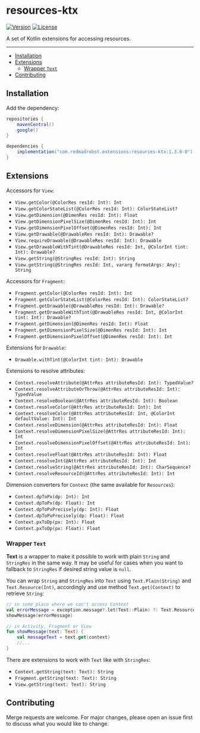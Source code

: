 # resources-ktx <GitHub path="RedMadRobot/redmadrobot-android-ktx/tree/main/resources-ktx"/>
[![Version](https://img.shields.io/maven-central/v/com.redmadrobot.extensions/resources-ktx?style=flat-square)][mavenCentral] [![License](https://img.shields.io/github/license/RedMadRobot/redmadrobot-android-ktx?style=flat-square)][license]

A set of Kotlin extensions for accessing resources.

---
<!-- START doctoc generated TOC please keep comment here to allow auto update -->
<!-- DON'T EDIT THIS SECTION, INSTEAD RE-RUN doctoc TO UPDATE -->

- [Installation](#installation)
- [Extensions](#extensions)
  - [Wrapper `Text`](#wrapper-text)
- [Contributing](#contributing)

<!-- END doctoc generated TOC please keep comment here to allow auto update -->

## Installation

Add the dependency:
```groovy
repositories {
    mavenCentral()
    google()
}

dependencies {
    implementation("com.redmadrobot.extensions:resources-ktx:1.3.0-0")
}
```

## Extensions

Accessors for `View`:
- `View.getColor(@ColorRes resId: Int): Int`
- `View.getColorStateList(@ColorRes resId: Int): ColorStateList?`
- `View.getDimension(@DimenRes resId: Int): Float`
- `View.getDimensionPixelSize(@DimenRes resId: Int): Int`
- `View.getDimensionPixelOffset(@DimenRes resId: Int): Int`
- `View.getDrawable(@DrawableRes resId: Int): Drawable?`
- `View.requireDrawable(@DrawableRes resId: Int): Drawable`
- `View.getDrawableWithTint(@DrawableRes resId: Int, @ColorInt tint: Int): Drawable?`
- `View.getString(@StringRes resId: Int): String`
- `View.getString(@StringRes resId: Int, vararg formatArgs: Any): String`

Accessors for `Fragment`:
- `Fragment.getColor(@ColorRes resId: Int): Int`
- `Fragment.getColorStateList(@ColorRes resId: Int): ColorStateList?`
- `Fragment.getDrawable(@DrawableRes resId: Int): Drawable?`
- `Fragment.getDrawableWithTint(@DrawableRes resId: Int, @ColorInt tint: Int): Drawable?`
- `Fragment.getDimension(@DimenRes resId: Int): Float`
- `Fragment.getDimensionPixelSize(@DimenRes resId: Int): Int`
- `Fragment.getDimensionPixelOffset(@DimenRes resId: Int): Int`

Extensions for `Drawable`:
- `Drawable.withTint(@ColorInt tint: Int): Drawable`

Extensions to resolve attributes:
- `Context.resolveAttribute(@AttrRes attributeResId: Int): TypedValue?`
- `Context.resolveAttributeOrThrow(@AttrRes attributeResId: Int): TypedValue`
- `Context.resolveBoolean(@AttrRes attributeResId: Int): Boolean`
- `Context.resolveColor(@AttrRes attributeResId: Int): Int`
- `Context.resolveColor(@AttrRes attributeResId: Int, @ColorInt defaultValue: Int): Int`
- `Context.resolveDimension(@AttrRes attributeResId: Int): Float`
- `Context.resolveDimensionPixelSize(@AttrRes attributeResId: Int): Int`
- `Context.resolveDimensionPixelOffset(@AttrRes attributeResId: Int): Int`
- `Context.resolveFloat(@AttrRes attributeResId: Int): Float`
- `Context.resolveInt(@AttrRes attributeResId: Int): Int`
- `Context.resolveString(@AttrRes attributeResId: Int): CharSequence?`
- `Context.resolveResourceId(@AttrRes attributeResId: Int): Int`

Dimension converters for `Context` (the same available for `Resources`):
- `Context.dpToPx(dp: Int): Int`
- `Context.dpToPx(dp: Float): Int`
- `Context.dpToPxPrecisely(dp: Int): Float`
- `Context.dpToPxPrecisely(dp: Float): Float`
- `Context.pxToDp(px: Int): Float`
- `Context.pxToDp(px: Float): Float`

### Wrapper `Text` 

**Text** is a wrapper to make it possible to work with plain `String` and `StringRes` in the same way.
It may be useful for cases when you want to fallback to `StringRes` if desired string value is `null`.

You can wrap `String` and `StringRes` into `Text` using `Text.Plain(String)` and `Text.Resource(Int)`, accordingly and use method `Text.get(Context)` to retrieve `String`:

```kotlin
// in some place where we can't access Context
val errorMessage = exception.message?.let(Text::Plain) ?: Text.Resource(R.string.unknown_error)
showMessage(errorMessage)

// in Activity, Fragment or View
fun showMessage(text: Text) {
    val messageText = text.get(context)
    //...
}
```

There are extensions to work with `Text` like with `StringRes`:

- `Context.getString(text: Text): String`
- `Fragment.getString(text: Text): String`
- `View.getString(text: Text): String`

## Contributing

Merge requests are welcome.
For major changes, please open an issue first to discuss what you would like to change.

[mavenCentral]: https://search.maven.org/artifact/com.redmadrobot.extensions/resources-ktx
[license]: ../LICENSE
